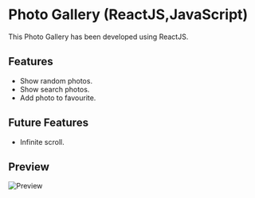 # Photo Gallery (ReactJS,JavaScript)

This Photo Gallery has been developed using ReactJS.

## Features

- Show random photos.
- Show search photos.
- Add photo to favourite.

## Future Features

- Infinite scroll.

## Preview

![Preview](https://github.com/parunchxi/React-Photo-Gallery/assets/127289841/6ad8226c-c146-4d3c-a970-c4cc71900fd3)
